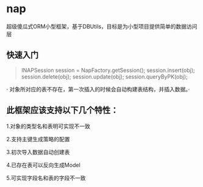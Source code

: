 # nap

超级傻瓜式ORM小型框架，基于DBUtils，目标是为小型项目提供简单的数据访问层

## 快速入门

>	INAPSession session = NapFactory.getSession();
	session.insert(obj);
	session.delete(obj);
	session.update(obj);
	session.queryByPK(obj);
	
· 对象所对应的表不存在，第一次插入的时候会自动构建表结构，并插入数据。·


## 此框架应该支持以下几个特性：

1.对象的类型名和表明可实现不一致

2.支持主键生成策略的配置

3.初次导入数据自动创建表

4.已存在表可以反向生成Model

5.可实现字段名和表的字段不一致